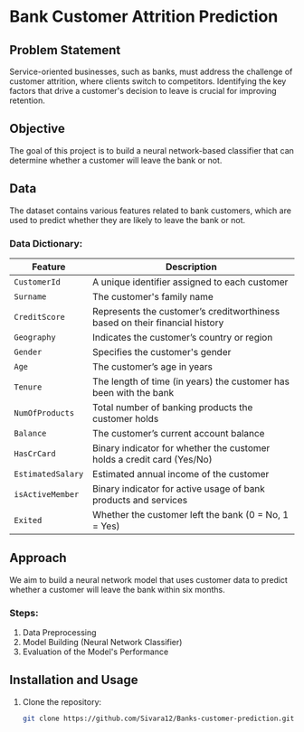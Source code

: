 # Bank Customer Attrition Prediction

## Problem Statement
Service-oriented businesses, such as banks, must address the challenge of customer attrition, where clients switch to competitors. Identifying the key factors that drive a customer's decision to leave is crucial for improving retention.

## Objective
The goal of this project is to build a neural network-based classifier that can determine whether a customer will leave the bank or not.

## Data
The dataset contains various features related to bank customers, which are used to predict whether they are likely to leave the bank or not.

### Data Dictionary:
| Feature        | Description                                                                 |
|----------------|-----------------------------------------------------------------------------|
| `CustomerId`     | A unique identifier assigned to each customer                              |
| `Surname`        | The customer's family name                                                  |
| `CreditScore`    | Represents the customer’s creditworthiness based on their financial history |
| `Geography`      | Indicates the customer’s country or region                                  |
| `Gender`         | Specifies the customer's gender                                             |
| `Age`            | The customer’s age in years                                                 |
| `Tenure`         | The length of time (in years) the customer has been with the bank           |
| `NumOfProducts`  | Total number of banking products the customer holds                         |
| `Balance`        | The customer’s current account balance                                      |
| `HasCrCard`      | Binary indicator for whether the customer holds a credit card (Yes/No)      |
| `EstimatedSalary`| Estimated annual income of the customer                                     |
| `isActiveMember` | Binary indicator for active usage of bank products and services             |
| `Exited`         | Whether the customer left the bank (0 = No, 1 = Yes)                        |

## Approach
We aim to build a neural network model that uses customer data to predict whether a customer will leave the bank within six months.

### Steps:
1. Data Preprocessing
2. Model Building (Neural Network Classifier)
3. Evaluation of the Model's Performance

## Installation and Usage
1. Clone the repository:
   ```bash
   git clone https://github.com/Sivara12/Banks-customer-prediction.git
